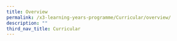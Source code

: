 ```yaml
---
title: Overview
permalink: /x3-learning-years-programme/Curricular/overview/
description: ""
third_nav_title: Curricular
---
```

